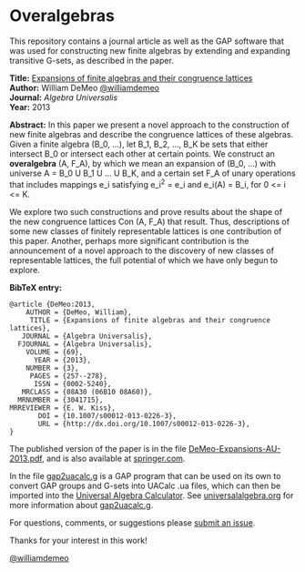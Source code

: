 Overalgebras
============

This repository contains a journal article as well as the GAP software that was
used for constructing new finite algebras by extending and expanding transitive
G-sets, as described in the paper.  

**Title:** [Expansions of finite algebras and their congruence lattices][]  
**Author:** William DeMeo [@williamdemeo](https://github.com/williamdemeo)  
**Journal:** *Algebra Universalis*  
**Year:** 2013  

**Abstract:** In this paper we present a novel approach to the construction of
new finite algebras and describe the congruence lattices of these
algebras. Given a finite algebra (B\_0, ...), let B\_1, B\_2, ..., B\_K
be sets that either intersect B\_0 or intersect each other at certain points.
We construct an  **overalgebra** (A, F\_A), by which we mean an expansion
of (B\_0, ...) with universe  A = B\_0 U B\_1 U ... U B\_K,  and
a certain set F\_A of unary operations that includes mappings
e\_i satisfying e\_i<sup>2</sup> = e\_i and e\_i(A) = B\_i, for 0 <= i <= K.

We explore two such constructions and prove results about the shape of
the new congruence lattices Con (A, F\_A) that result. Thus, descriptions of
some new classes of finitely representable lattices is one contribution of this
paper. Another, perhaps more significant contribution is the announcement of a
novel approach to the discovery of new classes of representable lattices, the
full potential of which we have only begun to explore.

**BibTeX entry:**

    @article {DeMeo:2013,
        AUTHOR = {DeMeo, William},
         TITLE = {Expansions of finite algebras and their congruence lattices},
       JOURNAL = {Algebra Universalis},
      FJOURNAL = {Algebra Universalis},
        VOLUME = {69},
          YEAR = {2013},
        NUMBER = {3},
         PAGES = {257--278},
          ISSN = {0002-5240},
       MRCLASS = {08A30 (06B10 08A60)},
      MRNUMBER = {3041715},
    MRREVIEWER = {E. W. Kiss},
           DOI = {10.1007/s00012-013-0226-3},
           URL = {http://dx.doi.org/10.1007/s00012-013-0226-3},
    }


The published version of the paper is in the file [DeMeo-Expansions-AU-2013.pdf][],
and is also available at [springer.com][]. 

In the file [gap2uacalc.g][] is a GAP program that can be used on its own to convert GAP groups and G-sets into UACalc .ua files,
which can then be imported into the [Universal Algebra Calculator](http://uacalc.org).
See [universalalgebra.org][] for more information about [gap2uacalc.g][].

For questions, comments, or suggestions please [submit an issue][].

Thanks for your interest in this work!

[@williamdemeo](https://github.com/williamdemeo)

[DeMeo-Expansions-AU-2013.pdf]: https://github.com/williamdemeo/Overalgebras/raw/master/DeMeo-Expansions-AU-2013.pdf
[springer.com]: http://link.springer.com
[Expansions of finite algebras and their congruence lattices]: https://github.com/williamdemeo/Overalgebras/raw/master/DeMeo-Expansions-AU-2013.pdf
[universalalgebra.org]: http://universalalgebra.wordpress.org/documentation/gap/gap-and-uacalc/ 
[gap2uacalc.g]: https://github.com/williamdemeo/Overalgebras/blob/master/gap2uacalc.g
[submit an issue]: https://github.com/williamdemeo/Overalgebras/issues
